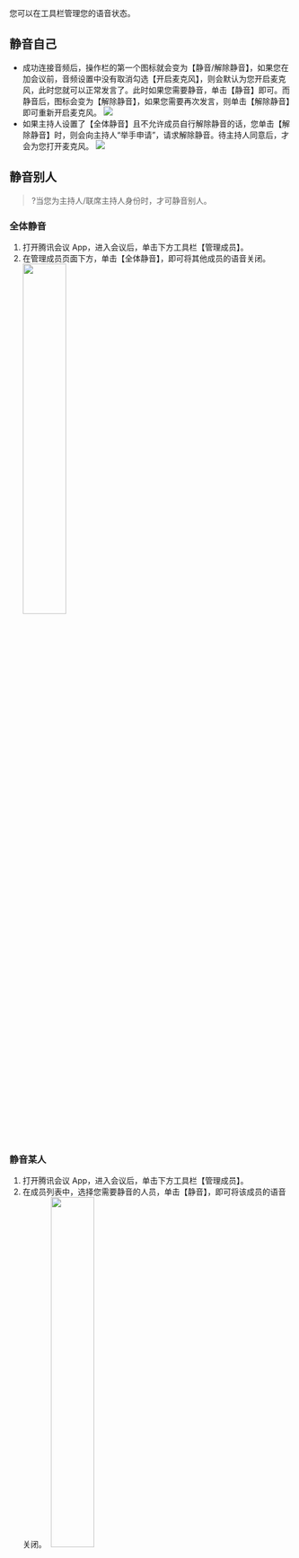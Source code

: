 
您可以在工具栏管理您的语音状态。

## 静音自己
- 成功连接音频后，操作栏的第一个图标就会变为【静音/解除静音】，如果您在加会议前，音频设置中没有取消勾选【开启麦克风】，则会默认为您开启麦克风，此时您就可以正常发言了。此时如果您需要静音，单击【静音】即可。而静音后，图标会变为【解除静音】，如果您需要再次发言，则单击【解除静音】即可重新开启麦克风。
![](https://main.qcloudimg.com/raw/b28b2edfd5b6f38fca869da0cca5b21c.jpg)
- 如果主持人设置了【全体静音】且不允许成员自行解除静音的话，您单击【解除静音】时，则会向主持人“举手申请”，请求解除静音。待主持人同意后，才会为您打开麦克风。
![](https://main.qcloudimg.com/raw/3f6c8cbd8dd2fd64baf730db4fa22026.png)

## 静音别人
>?当您为主持人/联席主持人身份时，才可静音别人。
### 全体静音
1. 打开腾讯会议 App，进入会议后，单击下方工具栏【管理成员】。
2. 在管理成员页面下方，单击【全体静音】，即可将其他成员的语音关闭。
&nbsp;<img src="https://main.qcloudimg.com/raw/56209d8361876bc6b2a405a78c29e573.png" width="40%">

### 静音某人
1. 打开腾讯会议 App，进入会议后，单击下方工具栏【管理成员】。
2. 在成员列表中，选择您需要静音的人员，单击【静音】，即可将该成员的语音关闭。
&nbsp;<img src="https://main.qcloudimg.com/raw/073e4b4af3117e4e9832928cb5ed8fdc.png" width="40%">

